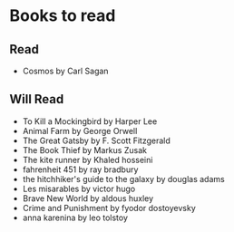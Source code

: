 # Books to read

## Read

- Cosmos by Carl Sagan

## Will Read

- To Kill a Mockingbird by Harper Lee
- Animal Farm by George Orwell
- The Great Gatsby by F. Scott Fitzgerald
- The Book Thief by Markus Zusak
- The kite runner by Khaled hosseini
- fahrenheit 451 by ray bradbury
- the hitchhiker's guide to the galaxy by douglas adams
- Les misarables by victor hugo
- Brave New World by aldous huxley
- Crime and Punishment by fyodor dostoyevsky
- anna karenina by leo tolstoy
